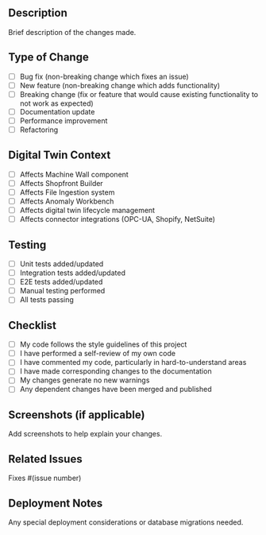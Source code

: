 ## Description
Brief description of the changes made.

## Type of Change
- [ ] Bug fix (non-breaking change which fixes an issue)
- [ ] New feature (non-breaking change which adds functionality)
- [ ] Breaking change (fix or feature that would cause existing functionality to not work as expected)
- [ ] Documentation update
- [ ] Performance improvement
- [ ] Refactoring

## Digital Twin Context
- [ ] Affects Machine Wall component
- [ ] Affects Shopfront Builder 
- [ ] Affects File Ingestion system
- [ ] Affects Anomaly Workbench
- [ ] Affects digital twin lifecycle management
- [ ] Affects connector integrations (OPC-UA, Shopify, NetSuite)

## Testing
- [ ] Unit tests added/updated
- [ ] Integration tests added/updated  
- [ ] E2E tests added/updated
- [ ] Manual testing performed
- [ ] All tests passing

## Checklist
- [ ] My code follows the style guidelines of this project
- [ ] I have performed a self-review of my own code
- [ ] I have commented my code, particularly in hard-to-understand areas
- [ ] I have made corresponding changes to the documentation
- [ ] My changes generate no new warnings
- [ ] Any dependent changes have been merged and published

## Screenshots (if applicable)
Add screenshots to help explain your changes.

## Related Issues
Fixes #(issue number)

## Deployment Notes
Any special deployment considerations or database migrations needed.